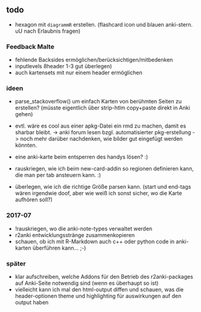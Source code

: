 ## todo
- hexagon mit `diagrammR` erstellen. (flashcard icon und blauen anki-stern. uU nach Erlaubnis fragen)

### Feedback Malte
- fehlende Backsides ermöglichen/berücksichtigen/mitbedenken
- inputlevels 8header 1-3 gut überlegen)
- auch kartensets mit nur einem header ermöglichen

### ideen
- parse_stackoverflow() um einfach Karten von berühmten Seiten zu erstellen?
  (müsste eigentlich über strip-htlm copy+paste direkt in Anki gehen)
- evtl. wäre es cool aus einer apkg-Datei ein rmd zu machen, damit es sharbar bleibt.
-> anki forum lesen bzgl. automatisierter pkg-erstellung
-> noch mehr darüber nachdenken, wie bilder gut eingefügt werden könnten.
- eine anki-karte beim entsperren des handys lösen? :)

- rauskriegen, wie ich beim new-card-addin so regionen definieren kann, die man per tab ansteuern kann. :)
- überlegen, wie ich die richtige Größe parsen kann. (start und end-tags wären irgendwie doof, aber wie weiß ich sonst sicher, wo die Karte aufhören soll?)
### 2017-07
- !rauskriegen, wo die anki-note-types verwaltet werden
- r2anki entwicklungsstränge zusammenkopieren
- schauen, ob ich mit R-Markdown auch c++ oder python code in anki-karten überführen kann... ;-)

### später
- klar aufschreiben, welche Addons für den Betrieb des r2anki-packages auf Anki-Seite notwendig sind (wenn es überhaupt so ist)
- vielleicht kann ich mal den html-output diffen und schauen, was die header-optionen theme und highlighting für auswirkungen auf den output haben